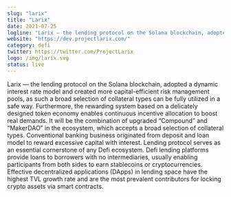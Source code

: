 ```yaml
---
slug: "larix"
title: "Larix"
date: 2021-07-25
logline: "Larix — the lending protocol on the Solana blockchain, adopted a dynamic interest rate model and created more capital-efficient risk management pools, as such a broad selection of collateral types can be fully utilized in a safe way."
website: "https://dev.projectlarix.com/"
category: defi 
twitter: https://twitter.com/ProjectLarix
logo: /img/larix.svg
status: live
---
```


Larix — the lending protocol on the Solana blockchain, adopted a dynamic interest rate model and created more capital-efficient risk management pools, as such a broad selection of collateral types can be fully utilized in a safe way. Furthermore, the rewarding system based on a delicately designed token economy enables continuous incentive allocation to boost real demands.
It will be the combination of upgraded “Compound” and “MakerDAO” in the ecosystem, which accepts a broad selection of collateral types. Conventional banking business originated from deposit and loan model to reward excessive capital with interest. Lending protocol serves as an essential cornerstone of any Defi ecosystem. Defi lending platforms provide loans to borrowers with no intermediaries, usually enabling participants from both sides to earn stablecoins or cryptocurrencies. Effective decentralized applications (DApps) in lending space have the highest TVL growth rate and are the most prevalent contributors for locking crypto assets via smart contracts.